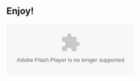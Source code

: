 ## Enjoy!

<object classid="clsid:D27CDB6E-AE6D-11cf-96B8-444553540000" codebase="http://fpdownload.macromedia.com/pub/shockwave/cabs/flash/swflash.cab#version=8,0,0,0" width="300" height="120">
<param name="movie" value="http://kevinliao2001.goods.officelive.com/Documents/flash.swf" />
<param name="quality" value="high" />
<param name="allowScriptAccess" value="always" />
<param name="wmode" value="transparent">
<embed src="http://kevinliao2001.goods.officelive.com/Documents/flash.swf"
quality="high"
type="application/x-shockwave-flash"
WMODE="transparent"
width="300"
height="120"
pluginspage="http://www.macromedia.com/go/getflashplayer"
allowScriptAccess="always" />
</object>
